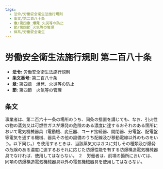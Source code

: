 ```yaml
---
tags:
  - 法令/労働安全衛生法施行規則
  - 条文/第二百八十条
  - 章/第四章_爆発_火災等の防止
  - 節/第四節_火気等の管理
  - 体系/労働安全衛生
---
```

# 労働安全衛生法施行規則 第二百八十条

- **法令:** 労働安全衛生法施行規則
- **条文番号:** 第二百八十条
- **章:** 第四章　爆発、火災等の防止
- **節:** 第四節　火気等の管理

## 条文
事業者は、第二百六十一条の場所のうち、同条の措置を講じても、なお、引火性の物の蒸気又は可燃性ガスが爆発の危険のある濃度に達するおそれのある箇所において電気機械器具（電動機、変圧器、コード接続器、開閉器、分電盤、配電盤等電気を通ずる機械、器具その他の設備のうち配線及び移動電線以外のものをいう。以下同じ。）を使用するときは、当該蒸気又はガスに対しその種類及び爆発の危険のある濃度に達するおそれに応じた防爆性能を有する防爆構造電気機械器具でなければ、使用してはならない。
２　労働者は、前項の箇所においては、同項の防爆構造電気機械器具以外の電気機械器具を使用してはならない。

